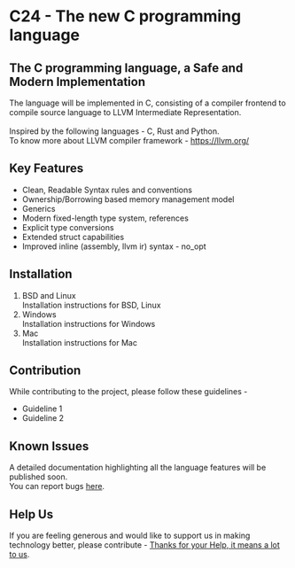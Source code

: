 # C24 - The new C programming language
## The C programming language, a Safe and Modern Implementation

The language will be implemented in C, consisting of a compiler frontend to compile source language to LLVM Intermediate Representation. \
\
Inspired by the following languages - C, Rust and Python. \
To know more about LLVM compiler framework - https://llvm.org/

## Key Features
* Clean, Readable Syntax rules and conventions
* Ownership/Borrowing based memory management model
* Generics
* Modern fixed-length type system, references
* Explicit type conversions
* Extended struct capabilities
* Improved inline (assembly, llvm ir) syntax - no_opt

## Installation
1. BSD and Linux \
    Installation instructions for BSD, Linux
2. Windows \
    Installation instructions for Windows
3. Mac \
    Installation instructions for Mac

## Contribution
While contributing to the project, please follow these guidelines -
* Guideline 1
* Guideline 2

## Known Issues
A detailed documentation highlighting all the language features will be published soon. \
You can report bugs [here](https://github.com/shashankms-dev).

## Help Us
If you are feeling generous and would like to support us in making technology better, please contribute - [Thanks for your Help, it means a lot to us](https://github.com/shashankms-dev "Help Us").
